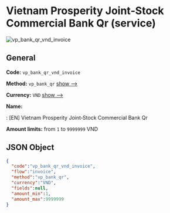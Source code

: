 
# Vietnam Prosperity Joint‑Stock Commercial Bank Qr (service) 
![vp_bank_qr_vnd_invoice](https://static.openfintech.io/payment_methods/vp_bank_qr_vnd_invoice/logo.svg?w=400&c=v0.59.26#w200)  

## General 
 
**Code:** `vp_bank_qr_vnd_invoice` 
 
**Method:** `vp_bank_qr` 
 [show -->](/payment-methods/vp_bank_qr/) 
 
**Currency:** `VND` [show -->](/currencies/VND/) 
 
**Name:** 
 
:	[EN] Vietnam Prosperity Joint‑Stock Commercial Bank Qr 
 
**Amount limits:** from `1` to `9999999` VND 

## JSON Object 

```json
{
  "code":"vp_bank_qr_vnd_invoice",
  "flow":"invoice",
  "method":"vp_bank_qr",
  "currency":"VND",
  "fields":null,
  "amount_min":1,
  "amount_max":9999999
}
```  
